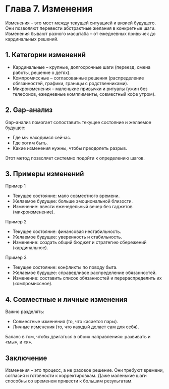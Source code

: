 # Глава 7. Изменения

Изменения – это мост между текущей ситуацией и визией будущего. Они позволяют перевести абстрактные желания в конкретные шаги. Изменения бывают разного масштаба – от ежедневных привычек до кардинальных решений.

## 1. Категории изменений

- Кардинальные – крупные, долгосрочные шаги (переезд, смена работы, решение о детях).
- Компромиссные – согласованные решения (распределение обязанностей, графики, границы с родственниками).
- Микроизменения – маленькие привычки и ритуалы (ужин без телефонов, ежедневные комплименты, совместный кофе утром).

## 2. Gap-анализ

Gap-анализ помогает сопоставить текущее состояние и желаемое будущее:

- Где мы находимся сейчас.
- Где хотим быть.
- Какие изменения нужны, чтобы преодолеть разрыв.

Этот метод позволяет системно подойти к определению шагов.

## 3. Примеры изменений

Пример 1

- Текущее состояние: мало совместного времени.
- Желаемое будущее: больше эмоциональной близости.
- Изменение: ввести еженедельный вечер без гаджетов (микроизменение).

Пример 2

- Текущее состояние: финансовая нестабильность.
- Желаемое будущее: уверенность и стабильность.
- Изменение: создать общий бюджет и стратегию сбережений (кардинальное).

Пример 3

- Текущее состояние: конфликты по поводу быта.
- Желаемое будущее: справедливое распределение обязанностей.
- Изменение: составить список обязанностей и перераспределить их (компромиссное).

## 4. Совместные и личные изменения

Важно разделять:

- Совместные изменения (то, что касается пары).
- Личные изменения (то, что каждый делает сам для себя).

Баланс в том, чтобы двигаться в обоих направлениях: развивать и «мы», и «я».

## Заключение

Изменения – это процесс, а не разовое решение. Они требуют времени, согласия и готовности к корректировкам. Даже маленькие шаги способны со временем привести к большим результатам.
